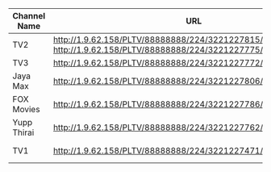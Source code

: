 
| Channel Name | URL | Resolution Change |
|--|--|--|
| TV2 | http://1.9.62.158/PLTV/88888888/224/3221227815/3221227815.mpd  http://1.9.62.158/PLTV/88888888/224/3221227775/3221227775.mpd | No Change |
| TV3 | http://1.9.62.158/PLTV/88888888/224/3221227772/3221227772.mpd | 720p |
| Jaya Max | http://1.9.62.158/PLTV/88888888/224/3221227806/3221227806.mpd | No Change |
| FOX Movies | http://1.9.62.158/PLTV/88888888/224/3221227786/3221227786.mpd | 720p |
| Yupp Thirai | http://1.9.62.158/PLTV/88888888/224/3221227762/3221227762.mpd | No Change |
| TV1 | http://1.9.62.158/PLTV/88888888/224/3221227471/3221227471.mpd | No Change |

